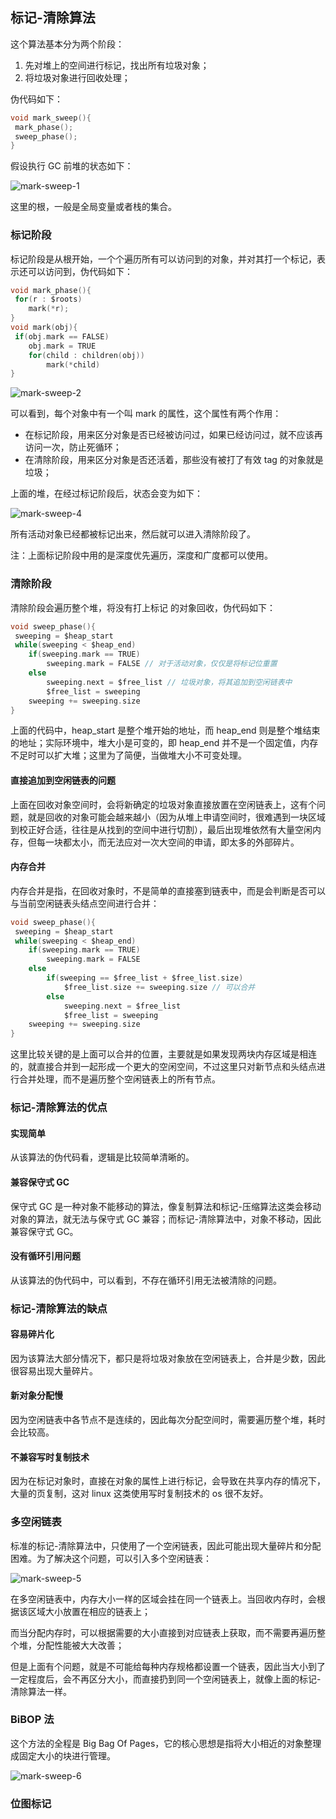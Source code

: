 ## 标记-清除算法

这个算法基本分为两个阶段：

1. 先对堆上的空间进行标记，找出所有垃圾对象；
2. 将垃圾对象进行回收处理；

伪代码如下：

```c
void mark_sweep(){
 mark_phase();
 sweep_phase();
}
```

假设执行 GC 前堆的状态如下：

![mark-sweep-1](./images/mark-sweep-1.png)

这里的根，一般是全局变量或者栈的集合。



### 标记阶段

标记阶段是从根开始，一个个遍历所有可以访问到的对象，并对其打一个标记，表示还可以访问到，伪代码如下：

```c
void mark_phase(){
 for(r : $roots)
 	mark(*r);
}
void mark(obj){
 if(obj.mark == FALSE)
 	obj.mark = TRUE
 	for(child : children(obj))
 		mark(*child)
}
```

![mark-sweep-2](./images/mark-sweep-2.png)

可以看到，每个对象中有一个叫 mark 的属性，这个属性有两个作用：

- 在标记阶段，用来区分对象是否已经被访问过，如果已经访问过，就不应该再访问一次，防止死循环；
- 在清除阶段，用来区分对象是否还活着，那些没有被打了有效 tag 的对象就是垃圾；



上面的堆，在经过标记阶段后，状态会变为如下：

![mark-sweep-4](./images/mark-sweep-4.png)

所有活动对象已经都被标记出来，然后就可以进入清除阶段了。

注：上面标记阶段中用的是深度优先遍历，深度和广度都可以使用。



### 清除阶段

清除阶段会遍历整个堆，将没有打上标记 的对象回收，伪代码如下：

```c
void sweep_phase(){
 sweeping = $heap_start
 while(sweeping < $heap_end)
 	if(sweeping.mark == TRUE)
 		sweeping.mark = FALSE // 对于活动对象，仅仅是将标记位重置
 	else
 		sweeping.next = $free_list // 垃圾对象，将其追加到空闲链表中
 		$free_list = sweeping
 	sweeping += sweeping.size
}
```

上面的代码中，heap_start 是整个堆开始的地址，而 heap_end 则是整个堆结束的地址；实际环境中，堆大小是可变的，即 heap_end 并不是一个固定值，内存不足时可以扩大堆；这里为了简便，当做堆大小不可变处理。



#### 直接追加到空闲链表的问题

上面在回收对象空间时，会将新确定的垃圾对象直接放置在空闲链表上，这有个问题，就是回收的对象可能会越来越小（因为从堆上申请空间时，很难遇到一块区域到校正好合适，往往是从找到的空间中进行切割），最后出现堆依然有大量空闲内存，但每一块都太小，而无法应对一次大空间的申请，即太多的外部碎片。



#### 内存合并

内存合并是指，在回收对象时，不是简单的直接塞到链表中，而是会判断是否可以与当前空闲链表头结点空间进行合并：

```c
void sweep_phase(){
 sweeping = $heap_start
 while(sweeping < $heap_end)
 	if(sweeping.mark == TRUE)
 		sweeping.mark = FALSE
 	else
 		if(sweeping == $free_list + $free_list.size)
 			$free_list.size += sweeping.size // 可以合并
 		else
 			sweeping.next = $free_list
 			$free_list = sweeping
 	sweeping += sweeping.size
}
```

这里比较关键的是上面可以合并的位置，主要就是如果发现两块内存区域是相连的，就直接合并到一起形成一个更大的空闲空间，不过这里只对新节点和头结点进行合并处理，而不是遍历整个空闲链表上的所有节点。

### 标记-清除算法的优点

#### 实现简单

从该算法的伪代码看，逻辑是比较简单清晰的。

#### 兼容保守式 GC

保守式 GC 是一种对象不能移动的算法，像复制算法和标记-压缩算法这类会移动对象的算法，就无法与保守式 GC 兼容；而标记-清除算法中，对象不移动，因此兼容保守式 GC。

#### 没有循环引用问题

从该算法的伪代码中，可以看到，不存在循环引用无法被清除的问题。



### 标记-清除算法的缺点

#### 容易碎片化

因为该算法大部分情况下，都只是将垃圾对象放在空闲链表上，合并是少数，因此很容易出现大量碎片。

#### 新对象分配慢

因为空闲链表中各节点不是连续的，因此每次分配空间时，需要遍历整个堆，耗时会比较高。

#### 不兼容写时复制技术

因为在标记对象时，直接在对象的属性上进行标记，会导致在共享内存的情况下，大量的页复制，这对 linux 这类使用写时复制技术的 os 很不友好。



### 多空闲链表

标准的标记-清除算法中，只使用了一个空闲链表，因此可能出现大量碎片和分配困难。为了解决这个问题，可以引入多个空闲链表：

![mark-sweep-5](./images/mark-sweep-5.png)

在多空闲链表中，内存大小一样的区域会挂在同一个链表上。当回收内存时，会根据该区域大小放置在相应的链表上；

而当分配内存时，可以根据需要的大小直接到对应链表上获取，而不需要再遍历整个堆，分配性能被大大改善；

但是上面有个问题，就是不可能给每种内存规格都设置一个链表，因此当大小到了一定程度后，会不再区分大小，而直接扔到同一个空闲链表上，就像上面的标记-清除算法一样。



### BiBOP 法

这个方法的全程是 Big Bag Of Pages，它的核心思想是指将大小相近的对象整理成固定大小的块进行管理。

![mark-sweep-6](./images/mark-sweep-6.png)



### 位图标记

